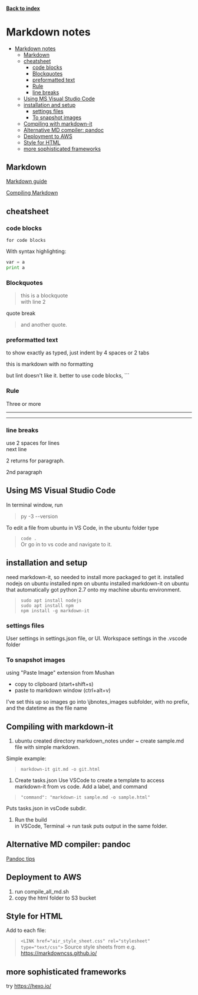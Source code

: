 <LINK href="jb1.css" rel="stylesheet" type="text/css">

#### [Back to index](index.html)

# Markdown notes

- [Markdown notes](#markdown-notes)
  - [Markdown](#markdown)
  - [cheatsheet](#cheatsheet)
    - [code blocks](#code-blocks)
    - [Blockquotes](#blockquotes)
    - [preformatted text](#preformatted-text)
    - [Rule](#rule)
    - [line breaks](#line-breaks)
  - [Using MS Visual Studio Code](#using-ms-visual-studio-code)
  - [installation and setup](#installation-and-setup)
    - [settings files](#settings-files)
    - [To snapshot images](#to-snapshot-images)
  - [Compiling with markdown-it](#compiling-with-markdown-it)
  - [Alternative MD compiler: pandoc](#alternative-md-compiler-pandoc)
  - [Deployment to AWS](#deployment-to-aws)
  - [Style for HTML](#style-for-html)
  - [more sophisticated frameworks](#more-sophisticated-frameworks)

## Markdown

[Markdown guide](https://www.markdownguide.org/)  

[Compiling Markdown](https://code.visualstudio.com/docs/languages/markdown)

## cheatsheet

### code blocks

```
for code blocks
```

With syntax highlighting:

```python
var = a
print a
```

### Blockquotes

> this is a blockquote  
> with line 2

quote break

> and another quote.

### preformatted text

to show exactly as typed, just indent by 4 spaces or 2 tabs

  this is markdown
  with no formatting

but lint doesn't like it. better to use code blocks, ```

### Rule

Three or more
***

___

### line breaks

use 2 spaces for lines  
next line

2 returns for paragraph.

2nd paragraph

## Using MS Visual Studio Code

In terminal window, run
> py -3 --version

To edit a file from ubuntu in VS Code, in the ubuntu folder type
>`code .`  
Or go in to vs code and navigate to it.

## installation and setup

need  markdown-it, so needed to install more packaged to get it.
installed nodejs on ubuntu
installed npm on ubuntu
installed markdown-it on ubuntu
that automatically got python 2.7 onto my machine ubuntu environment.

>`sudo apt install nodejs`  
>`sudo apt install npm`  
>`npm install -g markdown-it`  

### settings files

User settings in settings.json file, or UI.
Workspace settings in the .vscode folder

### To snapshot images

using "Paste Image" extension from Mushan

- copy to clipboard (start+shift+s)
- paste to markdown window (ctrl+alt+v)

I've set this up so images go into \jbnotes_images subfolder, with no prefix, and the datetime as the file name

## Compiling with markdown-it

1. ubuntu
created directory markdown_notes under ~
create sample.md file with simple markdown.

Simple example:  
>`markdown-it git.md -o git.html`

1. Create tasks.json
Use VSCode to create a template to access markdown-it from vs code. Add a label, and command  

>`"command": "markdown-it sample.md -o sample.html"`  

Puts tasks.json in vsCode subdir.

1. Run the build  
in VSCode, Terminal -> run task
puts output in the same folder.

## Alternative MD compiler: pandoc

[Pandoc tips](https://thisdavej.com/build-an-amazing-markdown-editor-using-visual-studio-code-and-pandoc/)

## Deployment to AWS

1. run compile_all_md.sh
2. copy the html folder to S3 bucket

## Style for HTML

Add to each file:
>`<LINK href="air_style_sheet.css" rel="stylesheet" type="text/css">`
Source style sheets from e.g. https://markdowncss.github.io/

## more sophisticated frameworks

try https://hexo.io/
